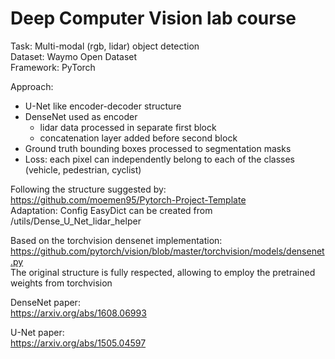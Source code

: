 # Deep Computer Vision lab course

Task:       Multi-modal (rgb, lidar) object detection  
Dataset:    Waymo Open Dataset   
Framework:  PyTorch

Approach:  
* U-Net like encoder-decoder structure  
* DenseNet used as encoder  
  * lidar data processed in separate first block  
  * concatenation layer added before second block  
* Ground truth bounding boxes processed to segmentation masks
* Loss: each pixel can independently belong to each of the classes (vehicle, pedestrian, cyclist)

Following the structure suggested by:   
https://github.com/moemen95/Pytorch-Project-Template  
Adaptation: Config EasyDict can be created from /utils/Dense_U_Net_lidar_helper  

Based on the torchvision densenet implementation:  
https://github.com/pytorch/vision/blob/master/torchvision/models/densenet.py  
The original structure is fully respected, allowing to employ the pretrained weights from torchvision  

DenseNet paper:  
https://arxiv.org/abs/1608.06993

U-Net paper:  
https://arxiv.org/abs/1505.04597

